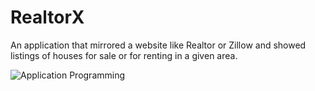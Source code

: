 # RealtorX
An application that mirrored a website like Realtor or Zillow and showed listings of houses for sale or for renting in a given area.

![Application Programming ](https://github.com/user-attachments/assets/43407115-e193-4667-a681-9acf554eb234)
